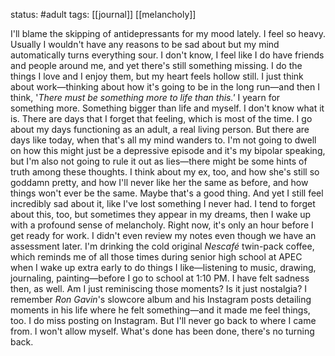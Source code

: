 status: #adult 
tags: [[journal]] [[melancholy]] 

I'll blame the skipping of antidepressants for my mood lately. I feel so heavy. Usually I wouldn't have any reasons to be sad about but my mind automatically turns everything sour. I don't know, I feel like I do have friends and people around me, and yet there's still something missing. I do the things I love and I enjoy them, but my heart feels hollow still. I just think about work—thinking about how it's going to be in the long run—and then I think, '*There must be something more to life than this.'* I yearn for something more. Something bigger than life and myself. I don't know what it is. There are days that I forget that feeling, which is most of the time. I go about my days functioning as an adult, a real living person. But there are days like today, when that's all my mind wanders to. I'm not going to dwell on how this might just be a depressive episode and it's my bipolar speaking, but I'm also not going to rule it out as lies—there might be some hints of truth among these thoughts. I think about my ex, too, and how she's still so goddamn pretty, and how I'll never like her the same as before, and how things won't ever be the same. Maybe that's a good thing. And yet I still feel incredibly sad about it, like I've lost something I never had. I tend to forget about this, too, but sometimes they appear in my dreams, then I wake up with a profound sense of melancholy. Right now, it's only an hour before I get ready for work. I didn't even review my notes even though we have an assessment later. I'm drinking the cold original *Nescafé* twin-pack coffee, which reminds me of all those times during senior high school at APEC when I wake up extra early to do things I like—listening to music, drawing, journaling, painting—before I go to school at 1:10 PM. I have felt sadness then, as well. Am I just reminiscing those moments? Is it just nostalgia? I remember *Ron Gavin*'s slowcore album and his Instagram posts detailing moments in his life where he felt something—and it made me feel things, too. I do miss posting on Instagram. But I'll never go back to where I came from. I won't allow myself. What's done has been done, there's no turning back.